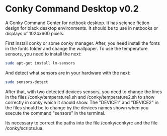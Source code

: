 Conky Command Desktop v0.2
==========================

A Conky Command Center for netbook desktop. It has science fiction design for black desktop environments. It should be to use in netbooks or displays of 1024x600 pixels.

First install conky or some conky manager. After, you need install the fonts in the fonts folder and change the wallpaper. To use the temperature sensors, you need to install the next:

```bash
sudo apt-get install lm-sensors
```

And detect what sensors are in your hardware with the next:

```bash
sudo sensors-detect
```

After that, with two detected devices sensors, you need to change the lines in the files /conky/temperature1.sh and /conky/temperature2.sh to show correctly in conky which it should show. The "DEVICE1" and "DEVICE2" in the files should be to change by the devices names shown when you execute the command "sensors" in the terminal.

Its necessary to correct the paths into the file /conky/conkyrc and the file /conky/scripts.lua.
